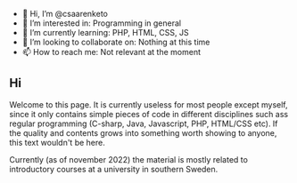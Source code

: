 - 👋 Hi, I’m @csaarenketo
- 👀 I’m interested in: Programming in general
- 🌱 I’m currently learning: PHP, HTML, CSS, JS
- 💞️ I’m looking to collaborate on: Nothing at this time
- 📫 How to reach me: Not relevant at the moment

<!---
csaarenketo/csaarenketo is a ✨ special ✨ repository because its `README.md` (this file) appears on your GitHub profile.
You can click the Preview link to take a look at your changes.
--->
<h2>Hi</h2>
<p>Welcome to this page. It is currently useless for most people except myself, since it only contains simple pieces of code in different disciplines such ass regular programming (C-sharp, Java, Javascript, PHP, HTML/CSS etc).
If the quality and contents grows into something worth showing to anyone, this text wouldn't be here.</p>
<p>Currently (as of november 2022) the material is mostly related to introductory courses at a university in southern Sweden.</p>
